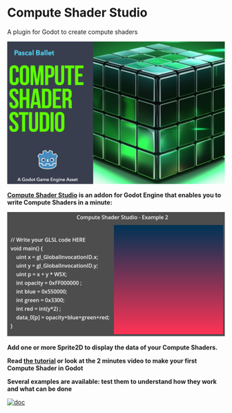 # Compute Shader Studio
 A plugin for Godot to create compute shaders
 
![logo](screenshots/compute_shader_studio_headline.png)

**[Compute Shader Studio](https://virtulab.univ-brest.fr) is an addon for Godot Engine that enables you to write Compute Shaders in a minute:**

![logo](screenshots/compute_shader_studio_ex2.png)

**Add one or more Sprite2D to display the data of your Compute Shaders.**

**Read [the tutorial](doc/ComputeShaderStudio.pdf) or look at the 2 minutes video to make your first Compute Shader in Godot**

**Several examples are available: test them to understand how they work and what can be done**

[![doc](screenshots/BTFG_documentation_front_page.png)](doc/behavior_tree_for_groups.pdf)
